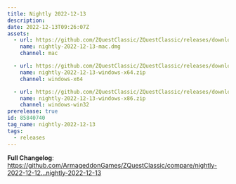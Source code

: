 ```yaml
---
title: Nightly 2022-12-13
description: 
date: 2022-12-13T09:26:07Z
assets: 
  - url: https://github.com/ZQuestClassic/ZQuestClassic/releases/download/nightly-2022-12-13/nightly-2022-12-13-mac.dmg
    name: nightly-2022-12-13-mac.dmg
    channel: mac

  - url: https://github.com/ZQuestClassic/ZQuestClassic/releases/download/nightly-2022-12-13/nightly-2022-12-13-windows-x64.zip
    name: nightly-2022-12-13-windows-x64.zip
    channel: windows-x64

  - url: https://github.com/ZQuestClassic/ZQuestClassic/releases/download/nightly-2022-12-13/nightly-2022-12-13-windows-x86.zip
    name: nightly-2022-12-13-windows-x86.zip
    channel: windows-win32
prerelease: true
id: 85840740
tag_name: nightly-2022-12-13
tags:
  - releases
---
```


**Full Changelog**: https://github.com/ArmageddonGames/ZQuestClassic/compare/nightly-2022-12-12...nightly-2022-12-13
